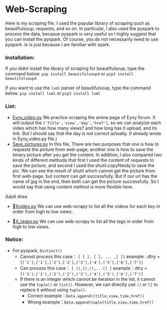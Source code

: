 # Web-Scraping
Here is my scraping file.
I used the popular library of scraping such as beautifulsoup, requests, and so on.
In particular, I also used the pyspark to process the data, becasue pyspark is very useful so I highly suggest that you can install the pyspark.
Of course, you do not necessarily need to use pyspark. Is is just because I am familiar with spark.

### Installation:
If you didnt install the library of scraping for beautifulsoup, type the command below.
`pip install beautifulsoup4` or `pip3 install beautifulsoup4`

If you want to use the `lxml` parser of beautifulsoup, type the command below.
`pip install lxml` or `pip3 install lxml`

### List:
- [Eyny_video.py](./Eyny_video.py)
    We practice scraping the anime page of Eyny forum. It will output the `['Title','view','day','href']`, so we can analyize each video which has how many views? and how long has it upload, and its link. But I should say that the day is not correct actually. (I already wrote in Eyny_video.py file.) 
- [Save_pictures.py](./Save_pictures.py)
    In this file, There are two purposes that one is how to requests the picture from web-page; another one is how to save the binary picture after you get the content. In addition, I also compared two kinds of different methods that first I used the content of requests to save the picture, and second I used the shutil.copyfileobj to save the pic.
    We can see the result of shutil which cannot get the picture from first web-page, but content can get successfully. But if our url has the name of jpg in the end, then both can get the picture successfully.
    So I would say that using content method is more flexible here.

*Adult Area*
- 🔞[Xvideo.py](./Xvideo.py) 
    We can use web-scrapy to list all the videos for each key in order from high to low views.

- 🔞[X_tages.py](./X_tages.py) 
    We can use web-scrapy to list all the tags in order from high to low views.


### Notice:
- For pyspark, `Distinct()` 
    - Cannot process this case： `[ [ ], [ ], ... ,[ ]]`
        example : dtry = `[['1'],['1'],['2'],['2'],['3'],['4'],['5'],['6'],['7']]`
    - Can process this case： `[ (),(),(),...() ]`
        example：dtry = `[('1'),('1'),('2'),('2'),('3'),('4'),('5'),('6'),('7')]`
    - If there is an integer which cannot be iteration in the list, it cannot use the `tuple()` or `list()`. However, we can directly use `()` or `[]` to replace it without using `tuple()`.
        - Correct example：`Data.append((title,view,time,href))`
        - Wrong example：`Data.append(tuple(title,view,time,href))`

